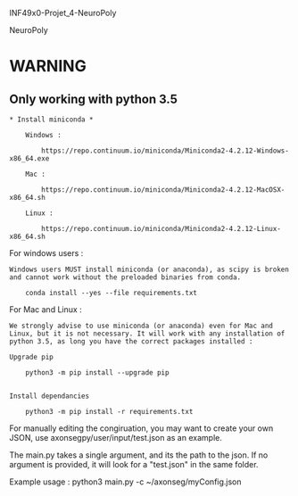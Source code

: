 INF49x0-Projet_4-NeuroPoly

NeuroPoly


# WARNING

## Only working with python 3.5


    * Install miniconda *

        Windows :

            https://repo.continuum.io/miniconda/Miniconda2-4.2.12-Windows-x86_64.exe

        Mac :

            https://repo.continuum.io/miniconda/Miniconda2-4.2.12-MacOSX-x86_64.sh

        Linux :

            https://repo.continuum.io/miniconda/Miniconda2-4.2.12-Linux-x86_64.sh




For windows users : 

    Windows users MUST install miniconda (or anaconda), as scipy is broken and cannot work without the preloaded binaries from conda.

        conda install --yes --file requirements.txt


For Mac and Linux :

    We strongly advise to use miniconda (or anaconda) even for Mac and Linux, but it is not necessary. It will work with any installation of python 3.5, as long you have the correct packages installed :

    Upgrade pip

        python3 -m pip install --upgrade pip 


    Install dependancies

        python3 -m pip install -r requirements.txt 



For manually editing the congiruation, you may want to create your own JSON, use axonsegpy/user/input/test.json as an example.

The main.py takes a single argument, and its the path to the json. If no argument is provided, it will look for a "test.json" in the same folder.

Example usage : python3 main.py -c ~/axonseg/myConfig.json
